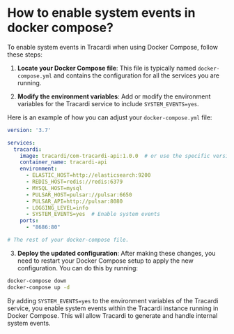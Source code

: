 # How to enable system events in docker compose?

To enable system events in Tracardi when using Docker Compose, follow these steps:

1. **Locate your Docker Compose file**: This file is typically named `docker-compose.yml` and contains the configuration
   for all the services you are running.

2. **Modify the environment variables**: Add or modify the environment variables for the Tracardi service to
   include `SYSTEM_EVENTS=yes`.

Here is an example of how you can adjust your `docker-compose.yml` file:

```yaml title="Part of docker-comose.yaml" hl_lines="14"
version: '3.7'

services:
  tracardi:
    image: tracardi/com-tracardi-api:1.0.0  # or use the specific version you are running
    container_name: tracardi-api
    environment:
      - ELASTIC_HOST=http://elasticsearch:9200
      - REDIS_HOST=redis://redis:6379
      - MYSQL_HOST=mysql
      - PULSAR_HOST=pulsar://pulsar:6650
      - PULSAR_API=http://pulsar:8080
      - LOGGING_LEVEL=info
      - SYSTEM_EVENTS=yes  # Enable system events
    ports:
      - "8686:80"

# The rest of your docker-compose file.
```

3. **Deploy the updated configuration**: After making these changes, you need to restart your Docker Compose setup to
   apply the new configuration. You can do this by running:

```bash
docker-compose down
docker-compose up -d
```

By adding `SYSTEM_EVENTS=yes` to the environment variables of the Tracardi service, you enable system events within the
Tracardi instance running in Docker Compose. This will allow Tracardi to generate and handle internal system events.